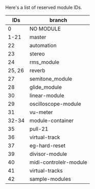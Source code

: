 Here's a list of reserved module IDs.

|IDs|branch|
|---|-----------|
| 0 | NO MODULE |
| 1-21 | master |
| 22 | automation |
| 23 | stereo |
| 24 | rms_module |
| 25, 26 | reverb |
| 27 | semitone_module |
| 28 | glide_module |
| 30 | linear-module |
| 29 | oscilloscope-module |
| 31 | vu-meter |
| 32-34 | module-container |
| 35 | pull-21 |
| 36 | virtual-track |
| 37 | eg-hard-reset |
| 39 | divisor-module |
| 40 | midi-controlelr-module |
| 41 | virtual-tracks |
| 42 | sample-modules |
